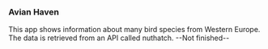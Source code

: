 ### Avian Haven
This app shows information about many bird species from Western Europe. 
The data is retrieved from an API called nuthatch. --Not finished--

